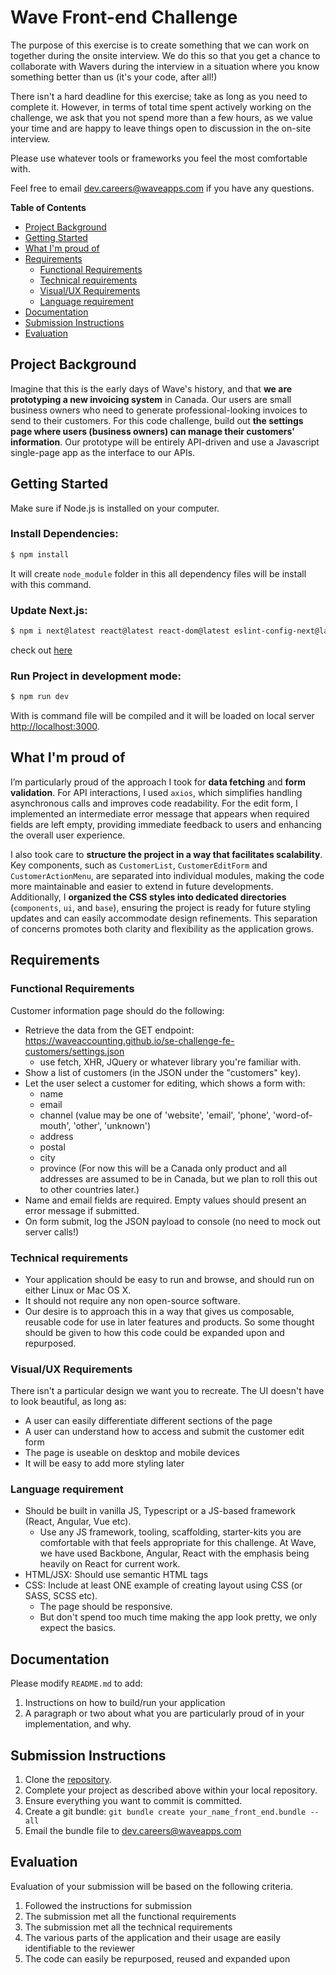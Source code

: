# Wave Front-end Challenge

The purpose of this exercise is to create something that we can work on together during the onsite interview. We do this so that you get a chance to
collaborate with Wavers during the interview in a situation where you know something better than us (it's your code, after all!)

There isn't a hard deadline for this exercise; take as long as you need to complete it. However, in terms of total time spent actively
working on the challenge, we ask that you not spend more than a few hours, as we value your time and are happy to leave things open to
discussion in the on-site interview.

Please use whatever tools or frameworks you feel the most comfortable with.

Feel free to email [dev.careers@waveapps.com](dev.careers@waveapps.com) if you have any questions.

**Table of Contents**

- [Project Background](#project-background)
- [Getting Started](#getting-started)
- [What I'm proud of](#what-Im-proud-of)
- [Requirements](#requirements)
  - [Functional Requirements](#functional-requirements)
  - [Technical requirements](#technical-requirements)
  - [Visual/UX Requirements](#visualux-requirements)
  - [Language requirement](#language-requirement)
- [Documentation](#documentation)
- [Submission Instructions](#submission-instructions)
- [Evaluation](#evaluation)


## Project Background

Imagine that this is the early days of Wave's history, and that **we are prototyping a new invoicing system** in Canada. Our users are small business owners who need to generate professional-looking invoices to send to their customers. For this code challenge, build out **the settings page where users (business owners) can manage their customers' information**. Our prototype will be entirely API-driven and use a Javascript single-page app as the interface to our APIs.

## Getting Started

Make sure if Node.js is installed on your computer.

### Install  Dependencies:

```sh
$ npm install
```
It will create `node_module` folder in this all dependency files will be install with this command.

### Update Next.js:

```sh
$ npm i next@latest react@latest react-dom@latest eslint-config-next@latest
```

check out [here](https://nextjs.org/docs/pages/building-your-application/upgrading)


### Run Project in development mode:

```sh
$ npm run dev
```
With is command file will be compiled and it will be loaded on local server [http://localhost:3000](http://localhost:3000).

## What I'm proud of

I’m particularly proud of the approach I took for **data fetching** and **form validation**. For API interactions, I used `axios`, which simplifies handling asynchronous calls and improves code readability. For the edit form, I implemented an intermediate error message that appears when required fields are left empty, providing immediate feedback to users and enhancing the overall user experience.

I also took care to **structure the project in a way that facilitates scalability**. Key components, such as `CustomerList`, `CustomerEditForm` and `CustomerActionMenu`, are separated into individual modules, making the code more maintainable and easier to extend in future developments. Additionally, I **organized the CSS styles into dedicated directories** (`components`, `ui`, and `base`), ensuring the project is ready for future styling updates and can easily accommodate design refinements. This separation of concerns promotes both clarity and flexibility as the application grows.

## Requirements

### Functional Requirements

Customer information page should do the following:

- Retrieve the data from the GET endpoint: https://waveaccounting.github.io/se-challenge-fe-customers/settings.json
  - use fetch, XHR, JQuery or whatever library you're familiar with.
- Show a list of customers (in the JSON under the "customers" key).
- Let the user select a customer for editing, which shows a form with:
  - name
  - email
  - channel (value may be one of 'website', 'email', 'phone', 'word-of-mouth', 'other', 'unknown')
  - address
  - postal
  - city
  - province (For now this will be a Canada only product and all addresses are assumed to be in Canada, but we plan to roll this out to other countries later.)
- Name and email fields are required. Empty values should present an error message if submitted.
- On form submit, log the JSON payload to console (no need to mock out server calls!)

### Technical requirements

- Your application should be easy to run and browse, and should run on either Linux or Mac OS X.
- It should not require any non open-source software.
- Our desire is to approach this in a way that gives us composable, reusable code for use in later features and products. So some thought should be given to how this code could be expanded upon and repurposed.

### Visual/UX Requirements

There isn't a particular design we want you to recreate. The UI doesn't have to look beautiful, as long as:

- A user can easily differentiate different sections of the page
- A user can understand how to access and submit the customer edit form
- The page is useable on desktop and mobile devices
- It will be easy to add more styling later

### Language requirement

- Should be built in vanilla JS, Typescript or a JS-based framework (React, Angular, Vue etc).
  - Use any JS framework, tooling, scaffolding, starter-kits you are comfortable with that feels appropriate for this challenge. At Wave, we have used Backbone, Angular, React with the emphasis being heavily on React for current work.
- HTML/JSX: Should use semantic HTML tags
- CSS: Include at least ONE example of creating layout using CSS (or SASS, SCSS etc).
  - The page should be responsive.
  - But don't spend too much time making the app look pretty, we only expect the basics.

## Documentation

Please modify `README.md` to add:

1. Instructions on how to build/run your application
1. A paragraph or two about what you are particularly proud of in your implementation, and why.

## Submission Instructions

1. Clone the [repository](https://github.com/waveaccounting/se-challenge-fe-customers).
1. Complete your project as described above within your local repository.
1. Ensure everything you want to commit is committed.
1. Create a git bundle: `git bundle create your_name_front_end.bundle --all`
1. Email the bundle file to [dev.careers@waveapps.com](dev.careers@waveapps.com)

## Evaluation

Evaluation of your submission will be based on the following criteria.

1. Followed the instructions for submission
1. The submission met all the functional requirements
1. The submission met all the technical requirements
1. The various parts of the application and their usage are easily identifiable to the reviewer
1. The code can easily be repurposed, reused and expanded upon
